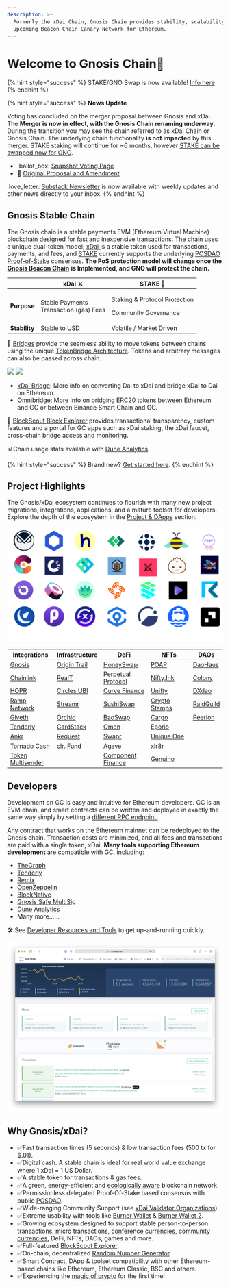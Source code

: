 ```yaml
---
description: >-
  Formerly the xDai Chain, Gnosis Chain provides stability, scalability and an
  upcoming Beacon Chain Canary Network for Ethereum.
---
```


# Welcome to Gnosis Chain🦉

{% hint style="success" %}
STAKE/GNO Swap is now available! [Info here](for-stakers/stake-token/stake-gno-swap.md)
{% endhint %}

{% hint style="success" %}
&#x20;**News Update**

Voting has concluded on the merger proposal between Gnosis and xDai. The **Merger is now in effect, with the Gnosis Chain renaming underway.** During the transition you may see the chain referred to as xDai Chain or Gnosis Chain. The underlying chain functionality **is not impacted** by this merger. STAKE staking will continue for \~6 months, however [STAKE can be swapped now for GNO](for-stakers/stake-token/stake-gno-swap.md).

* :ballot\_box: [Snapshot Voting Page](https://snapshot.org/#/xdaistake.eth/proposal/0x646cd97b769b4f1b7d7223b46f5e6ded097ae2ee3e0f1433a7b597e021a4d6d4)
* :book: [Original Proposal and Amendment](https://forum.gnosis.io/t/gip-16-gnosis-chain-xdai-gnosis-merge/1904)

:love\_letter: [Substack Newsletter](https://xdai.substack.com) is now available with weekly updates and other news directly to your inbox.
{% endhint %}

## Gnosis Stable Chain

The Gnosis chain is a stable payments EVM (Ethereum Virtual Machine) blockchain designed for fast and inexpensive transactions. The chain uses a unique dual-token model; [xDai ](for-users/get-xdai-tokens/)is a stable token used for transactions, payments, and fees, and [STAKE](for-stakers/stake-token/) currently supports the underlying [POSDAO Proof-of-Stake](for-validators/posdao-whitepaper.md) consensus. **The PoS protection model will change once the** [**Gnosis Beacon Chain**](https://docs.gnosischain.com) **is Implemented, and GNO will protect the chain.**

|               | xDai ⚔                                           | STAKE 🦸                                                             |
| ------------- | ------------------------------------------------ | -------------------------------------------------------------------- |
| **Purpose**   | <p>Stable Payments<br>Transaction (gas) Fees</p> | <p>Staking &#x26; Protocol Protection</p><p>Community Governance</p> |
| **Stability** | Stable to USD                                    | Volatile / Market Driven                                             |

🌉 [Bridges](about-gc/faqs/bridges-xdai-bridge-and-omnibridge.md) provide the seamless ability to move tokens between chains using the unique [TokenBridge Architecture](https://docs.tokenbridge.net). Tokens and arbitrary messages can also be passed across chain.

[![](.gitbook/assets/xDai-bridge.svg)](https://bridge.xdaichain.com) [![](.gitbook/assets/OmniBridge.svg)](https://omni.xdaichain.com/bridge)

* [xDai Bridge](for-users/bridges/converting-xdai-via-bridge/): More info on converting Dai to xDai and bridge xDai to Dai on Ethereum.
* [Omnibridge](for-users/bridges/omnibridge/): More info on bridging ERC20 tokens between Ethereum and GC or between Binance Smart Chain and GC.&#x20;

🔎 [BlockScout Block Explorer](https://blockscout.com/xdai/mainnet) provides transactional transparency, custom features and a portal for GC apps such as xDai staking, the xDai faucet, cross-chain bridge access and monitoring.

📊Chain usage stats available with [Dune Analytics](https://duneanalytics.com/maxaleks/xDai-Usage).

{% hint style="success" %}
Brand new? [Get started here](for-users/getting-started-with-xdai/).
{% endhint %}

## Project Highlights

The Gnosis/xDai ecosystem continues to flourish with many new project migrations, integrations, applications, and a mature toolset for developers. Explore the depth of the ecosystem in the [Project & DApps](about-gc/project-spotlights/) section.

![](.gitbook/assets/xDai-projects.png)

| Integrations                                        | Infrastructure                                            | DeFi                                                                    | NFTs                                                  | DAOs                                              |
| --------------------------------------------------- | --------------------------------------------------------- | ----------------------------------------------------------------------- | ----------------------------------------------------- | ------------------------------------------------- |
| [Gnosis](about-gc/project-spotlights/gnosis/)       | [Origin Trail](https://origintrail.io)                    | [HoneySwap](about-gc/project-spotlights/1hive/honeyswap.md)             | [POAP](https://www.poap.xyz)                          | [DaoHaus](about-gc/project-spotlights/daohaus.md) |
| [Chainlink](about-gc/project-spotlights/chainlink/) | [RealT](https://realt.co)                                 | [Perpetual Protocol](about-gc/project-spotlights/perpetual-protocol.md) | [Nifty.Ink](about-gc/project-spotlights/nifty.ink.md) | [Colony](https://colony.io)                       |
| [HOPR](https://hoprnet.org)                         | [Circles UBI](about-gc/project-spotlights/circles-ubi.md) | [Curve Finance](https://xdai.curve.fi)                                  | [Unifty](https://unifty.io)                           | [DXdao](https://dxdao.medium.com)                 |
| [Ramp Network](https://ramp.network)                | [Streamr](https://streamr.network)                        | [SushiSwap](https://sushi.com)                                          | [Crypto Stamps](https://crypto.post.at)               | [RaidGuild](https://raidguild.org)                |
| [Giveth](https://giveth.io)                         | [Orchid](https://www.orchid.com)                          | [BaoSwap](https://www.bao.finance)                                      | [Cargo](https://cargo.build)                          | [Peerion](https://peerion.io/pools/)              |
| [Tenderly](https://tenderly.co)                     | [CardStack](https://cardstack.com)                        | [Omen](https://xdai.omen.eth.link/#/liquidity)                          | [Eporio](https://epor.io)                             |                                                   |
| [Ankr](https://www.ankr.com)                        | [Request](https://request.network/en/)                    | [Swapr](https://swapr.eth.link/#/swap)                                  | [Unique.One](https://www.unique.one)                  |                                                   |
| [Tornado Cash](https://tornado.cash)                | [clr. Fund](about-gc/project-spotlights/clr-fund.md)      | [Agave](https://agave.finance)                                          | [xlr8r](https://xlr8r.com)                            |                                                   |
| [Token Multisender](https://multisender.app)        |                                                           | [Component Finance](about-gc/project-spotlights/component-finance.md)   | [Genuino](https://www.genuino.world/world/sport)      |                                                   |

## **Developers**

Development on GC is easy and intuitive for Ethereum developers. GC is an EVM chain, and smart contracts can be written and deployed in exactly the same way simply by setting a [different RPC endpoint.](for-developers/developer-resources/#json-rpc-endpoints)

Any contract that works on the Ethereum mainnet can be redeployed to the Gnosis chain. Transaction costs are minimized, and all fees and transactions are paid with a single token, xDai. **Many tools supporting Ethereum development** are compatible with GC, including:

* [TheGraph](https://thegraph.com)
* [Tenderly](https://tenderly.co)
* [Remix](https://remix-project.org)
* [OpenZeppelin](https://openzeppelin.com)
* [BlockNative](https://www.blocknative.com)
* [Gnosis Safe MultiSig](https://gnosis-safe.io)
* [Dune Analytics](https://duneanalytics.com/home)
* Many more......

🛠 See [Developer Resources and Tools](for-developers/developer-resources/) to get up-and-running quickly.

![BlockScout Explorer for GC](<.gitbook/assets/Screen Shot 2021-07-30 at 3.14.04 PM.png>)

## **Why Gnosis/xDai?**

* ✅Fast transaction times (5 seconds) & low transaction fees (500 tx for $.01).
* ✅Digital cash. A stable chain is ideal for real world value exchange where 1 xDai = 1 US Dollar.
* ✅A stable token for transactions & gas fees.
* ✅A green, energy-efficient and [ecologically aware](about-gc/news-and-information/xdai-energy-efficiency/) blockchain network.
* ✅Permissionless delegated Proof-Of-Stake based consensus with public [POSDAO](for-validators/posdao-whitepaper.md).
* ✅Wide-ranging Community Support (see [xDai Validator Organizations](for-validators/about-xdai-validators/original-xdai-validators/)).
* ✅Extreme usability with tools like [Burner Wallet](for-users/wallets/burner-wallet/) & [Burner Wallet 2](for-users/wallets/burner-wallet-2.md).
* ✅Growing ecosystem designed to support stable person-to-person transactions, micro transactions, [conference currencies](about-gc/use-cases/cryptocurrency-for-events-and-conferences/), [community currencies](about-gc/use-cases/community-currencies.md), DeFi, NFTs, DAOs, games and more.
* ✅Full-featured  [BlockScout Explorer](https://blockscout.com/xdai/mainnet).
* ✅On-chain, decentralized [Random Number Generator](for-developers/on-chain-random-numbers/).
* ✅Smart Contract, DApp & toolset compatibility with other Ethereum-based chains like Ethereum, Ethereum Classic, BSC and others.
* ✅Experiencing the [magic of crypto](about-gc/news-and-information/media-articles/crypto-influencers-on-xdai.md#anthony-pompliano) for the first time!
